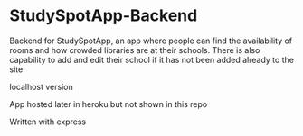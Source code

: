 # StudySpotApp-Backend

Backend for StudySpotApp, an app where people can find the availability of rooms and how crowded libraries are at their schools. There is also capability to add and edit their school if it has not been added already to the site

localhost version

App hosted later in heroku but not shown in this repo

Written with express
